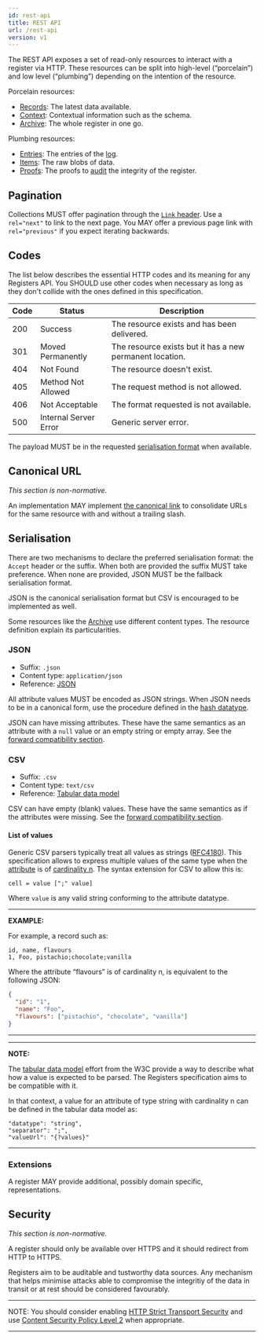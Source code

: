 ```yaml
---
id: rest-api
title: REST API
url: /rest-api
version: v1
---
```


The REST API exposes a set of read-only resources to interact with a register
via HTTP.
These resources can be split into high-level (“porcelain”) and low
level (“plumbing”) depending on the intention of the resource.

Porcelain resources:

* [Records](/v1/rest-api/records): The latest data available.
* [Context](/v1/rest-api/context): Contextual information such as the schema.
* [Archive](/v1/rest-api/archive): The whole register in one go.

Plumbing resources:

* [Entries](/v1/rest-api/entries): The entries of the [log](/v1/glossary/log).
* [Items](/v1/rest-api/items): The raw blobs of data.
* [Proofs](/v1/rest-api/proofs): The proofs to [audit](/v1/data-model#audit) the integrity of the register.


## Pagination

Collections MUST offer pagination through the [`Link` header](@rfc8288).
Use a `rel="next"` to link to the next page. You MAY offer a previous page
link with `rel="previous"` if you expect iterating backwards.

## Codes

The list below describes the essential HTTP codes and its meaning for any
Registers API. You SHOULD use other codes when necessary as long as they don't
collide with the ones defined in this specification.

|Code|Status|Description|
|-|-|-|
|200|Success|The resource exists and has been delivered.|
|301|Moved Permanently|The resource exists but it has a new permanent location.|
|404|Not Found|The resource doesn't exist.|
|405|Method Not Allowed|The request method is not allowed.|
|406|Not Acceptable|The format requested is not available.|
|500|Internal Server Error|Generic server error.|

The payload MUST be in the requested [serialisation format](#serialisation)
when available.


## Canonical URL

_This section is non-normative._

An implementation MAY implement [the canonical link](@rfc6596) to consolidate
URLs for the same resource with and without a trailing slash.


## Serialisation

There are two mechanisms to declare the preferred serialisation format: the
`Accept` header or the suffix. When both are provided the suffix MUST take
preference. When none are provided, JSON MUST be the fallback serialisation
format.

JSON is the canonical serialisation format but CSV is encouraged to be
implemented as well.

Some resources like the [Archive](/v1/rest-api/archive) use different content
types. The resource definition explain its particularities.


### JSON

* Suffix: `.json`
* Content type: `application/json`
* Reference: [JSON](@rfc8259)

All attribute values MUST be encoded as JSON strings. When JSON needs to be in
a canonical form, use the procedure defined in the [hash
datatype](/v1/datatypes/hash).

JSON can have missing attributes. These have the same semantics as an
attribute with a `null` value or an empty string or empty array.  See the
[forward compatibility section](/v1/data-model#forwards-compatibility).

### CSV

* Suffix: `.csv`
* Content type: `text/csv`
* Reference: [Tabular data model](@tabular-data-model)

CSV can have empty (blank) values. These have the same semantics as if
the attributes were missing.
See the [forward compatibility section](/v1/data-model#forwards-compatibility).

#### List of values

Generic CSV parsers typically treat all values as strings ([RFC4180](@rfc4180)).
This specification allows to express multiple values of the same type when the
[attribute](/v1/glossary/attribute) is of [cardinality
n](/v1/datatypes#cardinality). The syntax extension for CSV to allow this is:

```abnf
cell = value [";" value]
```

Where `value` is any valid string conforming to the attribute datatype.

***
**EXAMPLE:**

For example, a record such as:

```csv
id, name, flavours
1, Foo, pistachio;chocolate;vanilla
```

Where the attribute “flavours” is of cardinality n, is equivalent to the
following JSON:

```json
{
  "id": "1",
  "name": "Foo",
  "flavours": ["pistachio", "chocolate", "vanilla"]
}
```
***

***
**NOTE:**

The [tabular data model](@tabular-data-model) effort from the W3C provide a
way to describe what how a value is expected to be parsed. The Registers
specification aims to be compatible with it.

In that context, a value for an attribute of type string with cardinality n
can be defined in the tabular data model as:

```
"datatype": "string",
"separator": ";",
"valueUrl": "{?values}"
```
***


### Extensions

A register MAY provide additional, possibly domain specific, representations.

## Security

_This section is non-normative._

A register should only be available over HTTPS and it should redirect from
HTTP to HTTPS.

Registers aim to be auditable and tustworthy data sources. Any mechanism that
helps minimise attacks able to compromise the integritiy of the data in
transit or at rest should be considered favourably.

***
NOTE: You should consider enabling [HTTP Strict Transport Security](@rfc6797)
and use [Content Security Policy Level 2](@csp2) when appropriate.
***

